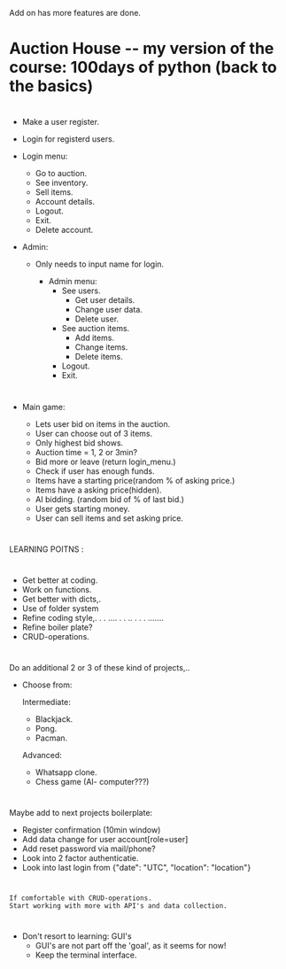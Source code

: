 Add on has more features are done.

#

# Auction House -- my version of the course: 100days of python (back to the basics)

#

- Make a user register.
- Login for registerd users.
- Login menu:

  - Go to auction.
  - See inventory.
  - Sell items.
  - Account details.
  - Logout.
  - Exit.
  - Delete account.

- Admin:

  - Only needs to input name for login.

    - Admin menu:
      - See users.
        - Get user details.
        - Change user data.
        - Delete user.
      - See auction items.
        - Add items.
        - Change items.
        - Delete items.
      - Logout.
      - Exit.

#

- Main game:

  - Lets user bid on items in the auction.
  - User can choose out of 3 items.
  - Only highest bid shows.
  - Auction time = 1, 2 or 3min?
  - Bid more or leave (return login_menu.)
  - Check if user has enough funds.
  - Items have a starting price(random % of asking price.)
  - Items have a asking price(hidden).
  - AI bidding. (random bid of % of last bid.)
  - User gets starting money.
  - User can sell items and set asking price.

#

LEARNING POITNS :

#

- Get better at coding.
- Work on functions.
- Get better with dicts,.
- Use of folder system
- Refine coding style,. . . .... . . .. . . . .......
- Refine boiler plate?
- CRUD-operations.

#

Do an additional 2 or 3 of these kind of projects,..

- Choose from:

  Intermediate:

  - Blackjack.
  - Pong.
  - Pacman.

  Advanced:

  - Whatsapp clone.
  - Chess game (AI- computer???)

#

Maybe add to next projects boilerplate:

- Register confirmation (10min window)
- Add data change for user account[role=user]
- Add reset password via mail/phone?
- Look into 2 factor authenticatie.
- Look into last login from {"date": "UTC", "location": "location"}

#

    If comfortable with CRUD-operations.
    Start working with more with API's and data collection.

#

- Don't resort to learning: GUI's
  - GUI's are not part off the 'goal', as it seems for now!
  - Keep the terminal interface.

#
